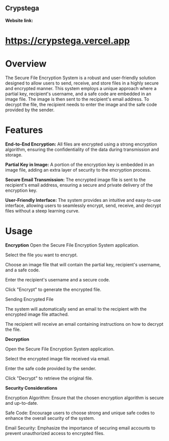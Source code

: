 ## Crypstega

**Website link:**
# https://crypstega.vercel.app

# Overview

The Secure File Encryption System is a robust and user-friendly solution designed to allow users to send, receive, and store files in a highly secure and encrypted manner. This system employs a unique approach where a partial key, recipient's username, and a safe code are embedded in an image file. The image is then sent to the recipient's email address. To decrypt the file, the recipient needs to enter the image and the safe code provided by the sender.

# Features

**End-to-End Encryption:** All files are encrypted using a strong encryption algorithm, ensuring the confidentiality of the data during transmission and storage.

**Partial Key in Image:** A portion of the encryption key is embedded in an image file, adding an extra layer of security to the encryption process.

**Secure Email Transmission:** The encrypted image file is sent to the recipient's email address, ensuring a secure and private delivery of the encryption key.

**User-Friendly Interface:** The system provides an intuitive and easy-to-use interface, allowing users to seamlessly encrypt, send, receive, and decrypt files without a steep learning curve.


# Usage

**Encryption**
Open the Secure File Encryption System application.

Select the file you want to encrypt.

Choose an image file that will contain the partial key, recipient's username, and a safe code.

Enter the recipient's username and a secure code.

Click "Encrypt" to generate the encrypted file.

Sending Encrypted File

The system will automatically send an email to the recipient with the encrypted image file attached.

The recipient will receive an email containing instructions on how to decrypt the file.

**Decryption**

Open the Secure File Encryption System application.

Select the encrypted image file received via email.

Enter the safe code provided by the sender.

Click "Decrypt" to retrieve the original file.


**Security Considerations**

Encryption Algorithm: Ensure that the chosen encryption algorithm is secure and up-to-date.

Safe Code: Encourage users to choose strong and unique safe codes to enhance the overall security of the system.

Email Security: Emphasize the importance of securing email accounts to prevent unauthorized access to encrypted files.



